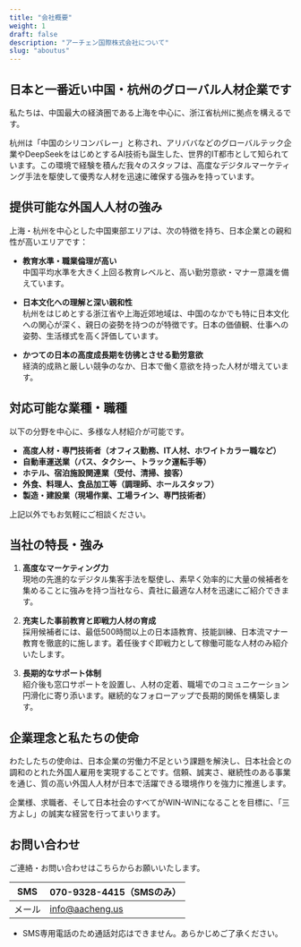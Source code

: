 ```yaml
---
title: "会社概要"
weight: 1
draft: false
description: "アーチェン国際株式会社について"
slug: "aboutus"
---
```


## 日本と一番近い中国・杭州のグローバル人材企業です

私たちは、中国最大の経済圏である上海を中心に、浙江省杭州に拠点を構えるです。

杭州は「中国のシリコンバレー」と称され、アリババなどのグローバルテック企業やDeepSeekをはじめとするAI技術も誕生した、世界的IT都市として知られています。この環境で経験を積んだ我々のスタッフは、高度なデジタルマーケティング手法を駆使して優秀な人材を迅速に確保する強みを持っています。

## 提供可能な外国人人材の強み

上海・杭州を中心とした中国東部エリアは、次の特徴を持ち、日本企業との親和性が高いエリアです：

- **教育水準・職業倫理が高い**  
中国平均水準を大きく上回る教育レベルと、高い勤労意欲・マナー意識を備えています。

- **日本文化への理解と深い親和性**  
杭州をはじめとする浙江省や上海近郊地域は、中国のなかでも特に日本文化への関心が深く、親日の姿勢を持つのが特徴です。日本の価値観、仕事への姿勢、生活様式を高く評価しています。

- **かつての日本の高度成長期を彷彿とさせる勤労意欲**  
経済的成熟と厳しい競争のなか、日本で働く意欲を持った人材が増えています。

## 対応可能な業種・職種

以下の分野を中心に、多様な人材紹介が可能です。

- **高度人材・専門技術者（オフィス勤務、IT人材、ホワイトカラー職など）**
- **自動車運送業（バス、タクシー、トラック運転手等）**
- **ホテル、宿泊施設関連業（受付、清掃、接客）**
- **外食、料理人、食品加工等（調理師、ホールスタッフ）**
- **製造・建設業（現場作業、工場ライン、専門技術者）**

上記以外でもお気軽にご相談ください。

## 当社の特長・強み

1. **高度なマーケティング力**  
   現地の先進的なデジタル集客手法を駆使し、素早く効率的に大量の候補者を集めることに強みを持つ当社なら、貴社に最適な人材を迅速にご紹介できます。

2. **充実した事前教育と即戦力人材の育成**  
   採用候補者には、最低500時間以上の日本語教育、技能訓練、日本流マナー教育を徹底的に施します。着任後すぐ即戦力として稼働可能な人材のみ紹介いたします。

3. **長期的なサポート体制**    
   紹介後も窓口サポートを設置し、人材の定着、職場でのコミュニケーション円滑化に寄り添います。継続的なフォローアップで長期的関係を構築します。


## 企業理念と私たちの使命

わたしたちの使命は、日本企業の労働力不足という課題を解決し、日本社会との調和のとれた外国人雇用を実現することです。信頼、誠実さ、継続性のある事業を通じ、質の高い外国人人材が日本で活躍できる環境作りを強力に推進します。

企業様、求職者、そして日本社会のすべてがWIN-WINになることを目標に、「三方よし」の誠実な経営を行ってまいります。

## お問い合わせ

ご連絡・お問い合わせはこちらからお願いいたします。

|  SMS   | 070-9328-4415（SMSのみ）     |
|-------|-------------------------------|
| メール | info@aacheng.us |

- SMS専用電話のため通話対応はできません。あらかじめご了承ください。
